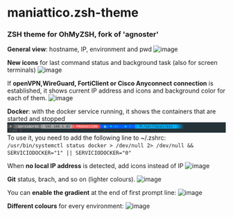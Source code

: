 # maniattico.zsh-theme

### ZSH theme for OhMyZSH, fork of 'agnoster'

**General view**: hostname, IP, environment and pwd
![image](https://github.com/joseaguardia/maniattico-zsh-theme/assets/16305835/10b48d81-c8dc-4f3a-91c8-03c5e23d3376)



**New icons** for last command status and background task (also for screen terminals)
![image](https://github.com/joseaguardia/maniattico-zsh-theme/assets/16305835/884815ce-4492-4f15-8c52-568c81c342e6)


If  **openVPN,WireGuard, FortiClient or Cisco Anyconnect connection** is established, it shows current IP address and icons and background color for each of them.
![image](https://github.com/joseaguardia/maniattico-zsh-theme/assets/16305835/a6f2bb30-66d0-483e-94f7-b4e119c9b640)


**Docker**: with the docker service running, it shows the containers that are started and stopped
![captura4](https://github.com/joseaguardia/maniattico-zsh-theme/blob/master/images/zsh2_d.png?raw=true)
To use it, you need to add the following line to ~/.zshrc:                           
`/usr/bin/systemctl status docker > /dev/null 2> /dev/null && SERVICIODOCKER="1" || SERVICIODOCKER="0"`


When **no local IP address** is detected, add icons instead of IP
![image](https://github.com/joseaguardia/maniattico-zsh-theme/assets/16305835/80152b14-bdfa-47fb-87f5-05c0b2ad4dd7)


**Git** status, brach, and so on (lighter colours).
![image](https://github.com/joseaguardia/maniattico-zsh-theme/assets/16305835/cf283f9e-c70b-46a7-b433-85a8ac1f20a4)



You can **enable the gradient** at the end of first prompt line:
![image](https://github.com/joseaguardia/maniattico-zsh-theme/assets/16305835/f3b8d4d5-b155-48a0-a767-3fa264ec621e)


**Different colours** for every environment:
![image](https://github.com/joseaguardia/maniattico-zsh-theme/assets/16305835/fa2bf8f9-d27c-4454-88c8-567d0992afa6)


